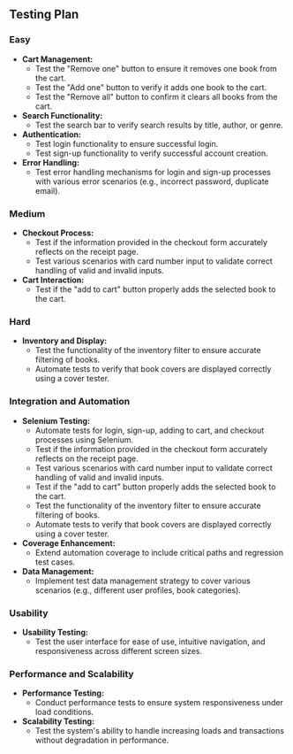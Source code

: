 ## Testing Plan

### Easy

- **Cart Management:**
  - Test the "Remove one" button to ensure it removes one book from the cart.
  - Test the "Add one" button to verify it adds one book to the cart.
  - Test the "Remove all" button to confirm it clears all books from the cart.
- **Search Functionality:**
  - Test the search bar to verify search results by title, author, or genre.
- **Authentication:**
  - Test login functionality to ensure successful login.
  - Test sign-up functionality to verify successful account creation.
- **Error Handling:**
  - Test error handling mechanisms for login and sign-up processes with various error scenarios (e.g., incorrect password, duplicate email).

### Medium

- **Checkout Process:**
  - Test if the information provided in the checkout form accurately reflects on the receipt page.
  - Test various scenarios with card number input to validate correct handling of valid and invalid inputs.
- **Cart Interaction:**
  - Test if the "add to cart" button properly adds the selected book to the cart.

### Hard

- **Inventory and Display:**
  - Test the functionality of the inventory filter to ensure accurate filtering of books.
  - Automate tests to verify that book covers are displayed correctly using a cover tester.

### Integration and Automation

- **Selenium Testing:**
  - Automate tests for login, sign-up, adding to cart, and checkout processes using Selenium.
  - Test if the information provided in the checkout form accurately reflects on the receipt page.
  - Test various scenarios with card number input to validate correct handling of valid and invalid inputs.
  - Test if the "add to cart" button properly adds the selected book to the cart.
  - Test the functionality of the inventory filter to ensure accurate filtering of books.
  - Automate tests to verify that book covers are displayed correctly using a cover tester.
- **Coverage Enhancement:**
  - Extend automation coverage to include critical paths and regression test cases.
- **Data Management:**
  - Implement test data management strategy to cover various scenarios (e.g., different user profiles, book categories).

### Usability

- **Usability Testing:**
  - Test the user interface for ease of use, intuitive navigation, and responsiveness across different screen sizes.

### Performance and Scalability

- **Performance Testing:**
  - Conduct performance tests to ensure system responsiveness under load conditions.
- **Scalability Testing:**
  - Test the system's ability to handle increasing loads and transactions without degradation in performance.